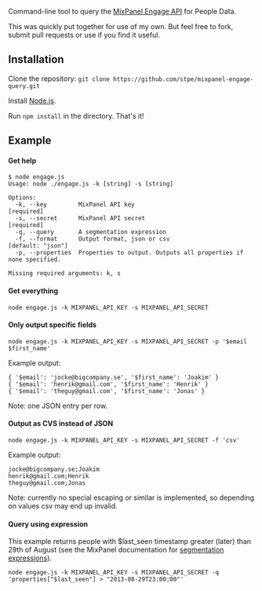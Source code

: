Command-line tool to query the [MixPanel Engage API](https://mixpanel.com/docs/api-documentation/data-export-api#engage-default) for People Data.

This was quickly put together for use of my own. But feel free to fork, submit pull requests or use if you find it useful.

## Installation

Clone the repository:
``git clone https://github.com/stpe/mixpanel-engage-query.git``

Install [Node.js](http://nodejs.org/).

Run ``npm install`` in the directory. That's it!

## Example

#### Get help

```
$ node engage.js
Usage: node ./engage.js -k [string] -s [string]

Options:
  -k, --key         MixPanel API key                                                  [required]
  -s, --secret      MixPanel API secret                                               [required]
  -q, --query       A segmentation expression
  -f, --format      Output format, json or csv                                        [default: "json"]
  -p, --properties  Properties to output. Outputs all properties if none specified.

Missing required arguments: k, s
```

#### Get everything

``node engage.js -k MIXPANEL_API_KEY -s MIXPANEL_API_SECRET``

#### Only output specific fields

``node engage.js -k MIXPANEL_API_KEY -s MIXPANEL_API_SECRET -p '$email $first_name'``

Example output:
```
{ '$email': 'jocke@bigcompany.se', '$first_name': 'Joakim' }
{ '$email': 'henrik@gmail.com', '$first_name': 'Henrik' }
{ '$email': 'theguy@gmail.com', '$first_name': 'Jonas' }
```

Note: one JSON entry per row.

#### Output as CVS instead of JSON

``node engage.js -k MIXPANEL_API_KEY -s MIXPANEL_API_SECRET -f 'csv'``

Example output:
```
jocke@bigcompany.se;Joakim
henrik@gmail.com;Henrik
theguy@gmail.com;Jonas
```

Note: currently no special escaping or similar is implemented, so depending on values csv may end up invalid.

#### Query using expression

This example returns people with $last_seen timestamp greater (later) than 29th of August (see the MixPanel documentation for [segmentation expressions](https://mixpanel.com/docs/api-documentation/data-export-api#segmentation-expressions)).

``node engage.js -k MIXPANEL_API_KEY -s MIXPANEL_API_SECRET -q 'properties["$last_seen"] > "2013-08-29T23:00:00"'``

